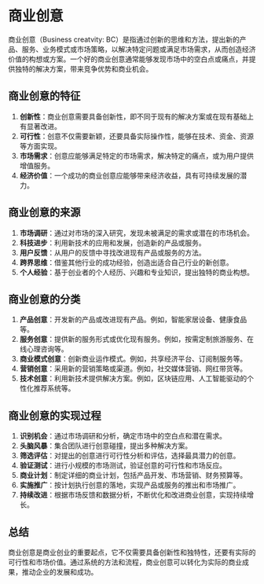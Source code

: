 # 商业创意

商业创意（Business creatvity: BC）是指通过创新的思维和方法，提出新的产品、服务、业务模式或市场策略，以解决特定问题或满足市场需求，从而创造经济价值的构想或方案。一个好的商业创意通常能够发现市场中的空白点或痛点，并提供独特的解决方案，带来竞争优势和商业机会。

## 商业创意的特征

1. <strong>创新性</strong>：商业创意需要具备创新性，即不同于现有的解决方案或在现有基础上有显著改进。
2. <strong>可行性</strong>：创意不仅需要新颖，还要具备实际操作性，能够在技术、资金、资源等方面实现。
3. <strong>市场需求</strong>：创意应能够满足特定的市场需求，解决特定的痛点，或为用户提供增值服务。
4. <strong>经济价值</strong>：一个成功的商业创意应能够带来经济收益，具有可持续发展的潜力。

## 商业创意的来源

1. <strong>市场调研</strong>：通过对市场的深入研究，发现未被满足的需求或潜在的市场机会。
2. <strong>科技进步</strong>：利用新技术的应用和发展，创造新的产品或服务。
3. <strong>用户反馈</strong>：从用户的反馈中寻找改进现有产品或服务的方法。
4. <strong>跨界思维</strong>：借鉴其他行业的成功经验，创造出适合自己行业的新创意。
5. <strong>个人经验</strong>：基于创业者的个人经历、兴趣和专业知识，提出独特的商业构想。

## 商业创意的分类

1. <strong>产品创意</strong>：开发新的产品或改进现有产品。例如，智能家居设备、健康食品等。
2. <strong>服务创意</strong>：提供新的服务形式或优化现有服务。例如，按需定制旅游服务、在线心理咨询等。
3. <strong>商业模式创意</strong>：创新商业运作模式。例如，共享经济平台、订阅制服务等。
4. <strong>营销创意</strong>：采用新的营销策略或渠道。例如，社交媒体营销、网红带货等。
5. <strong>技术创意</strong>：利用新技术提供解决方案。例如，区块链应用、人工智能驱动的个性化推荐系统等。

## 商业创意的实现过程

1. <strong>识别机会</strong>：通过市场调研和分析，确定市场中的空白点和潜在需求。
2. <strong>头脑风暴</strong>：集合团队进行创意碰撞，提出多种解决方案。
3. <strong>筛选评估</strong>：对提出的创意进行可行性分析和评估，选择最具潜力的创意。
4. <strong>验证测试</strong>：进行小规模的市场测试，验证创意的可行性和市场反应。
5. <strong>商业计划</strong>：制定详细的商业计划，包括产品开发、市场营销、财务预算等。
6. <strong>实施推广</strong>：按计划执行创意的落地，实现产品或服务的推出和市场推广。
7. <strong>持续改进</strong>：根据市场反馈和数据分析，不断优化和改进商业创意，实现持续增长。

## 总结

商业创意是商业创业的重要起点，它不仅需要具备创新性和独特性，还要有实际的可行性和市场价值。通过系统的方法和流程，商业创意可以转化为实际的商业成果，推动企业的发展和成功。
